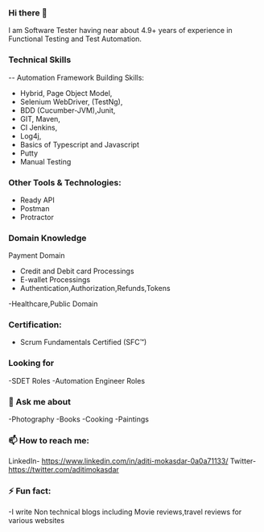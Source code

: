 ### Hi there 👋
 I am Software Tester having near about 4.9+ years of experience in Functional Testing and Test Automation.
 
 
 ### Technical Skills
 
 -- Automation Framework Building Skills:
- Hybrid, Page Object Model, 
- Selenium WebDriver, (TestNg),
- BDD (Cucumber-JVM),Junit, 
- GIT, Maven,
- CI Jenkins, 
- Log4j,
- Basics of Typescript and Javascript
- Putty
- Manual Testing


 ### Other Tools & Technologies:
- Ready API 
- Postman
- Protractor

### Domain Knowledge
 Payment Domain
- Credit and Debit card Processings
- E-wallet Processings
- Authentication,Authorization,Refunds,Tokens
 
 -Healthcare,Public Domain


### Certification:
- Scrum Fundamentals Certified (SFC™)

### Looking for
-SDET Roles
-Automation Engineer Roles

### 💬 Ask me about

-Photography
-Books
-Cooking 
-Paintings

### 📫 How to reach me:

LinkedIn- https://www.linkedin.com/in/aditi-mokasdar-0a0a71133/
Twitter-  https://twitter.com/aditimokasdar


### ⚡ Fun fact: 
 -I write Non technical blogs including Movie reviews,travel reviews for various websites

